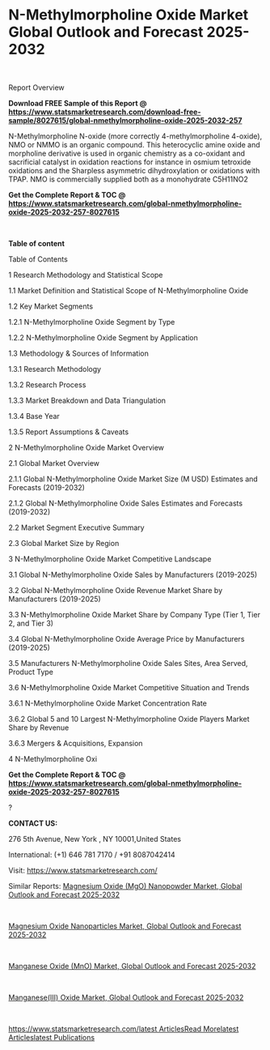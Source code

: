 <h1>N-Methylmorpholine Oxide Market Global Outlook and Forecast 2025-2032</h1><br/><p>Report Overview</p>
 
 
 
 <p><strong>Download FREE Sample of this Report @ <a href="https://www.statsmarketresearch.com/download-free-sample/8027615/global-nmethylmorpholine-oxide-2025-2032-257">https://www.statsmarketresearch.com/download-free-sample/8027615/global-nmethylmorpholine-oxide-2025-2032-257</a></strong></p>
 
 
 
 <p>N-Methylmorpholine N-oxide (more correctly 4-methylmorpholine 4-oxide), NMO or NMMO is an organic compound. This heterocyclic amine oxide and morpholine derivative is used in organic chemistry as a co-oxidant and sacrificial catalyst in oxidation reactions for instance in osmium tetroxide oxidations and the Sharpless asymmetric dihydroxylation or oxidations with TPAP. NMO is commercially supplied both as a monohydrate C5H11NO2</p>
 
 
 
 <div><b>Get the Complete Report & TOC @ <a href="https://www.statsmarketresearch.com/global-nmethylmorpholine-oxide-2025-2032-257-8027615">https://www.statsmarketresearch.com/global-nmethylmorpholine-oxide-2025-2032-257-8027615</a></b></div>
 
 
 
 <p><br />
 
 <b>Table of content</b></p>
 
 
 
 <p>Table of Contents<br />
 
 1 Research Methodology and Statistical Scope<br />
 
 1.1 Market Definition and Statistical Scope of N-Methylmorpholine Oxide<br />
 
 1.2 Key Market Segments<br />
 
 1.2.1 N-Methylmorpholine Oxide Segment by Type<br />
 
 1.2.2 N-Methylmorpholine Oxide Segment by Application<br />
 
 1.3 Methodology & Sources of Information<br />
 
 1.3.1 Research Methodology<br />
 
 1.3.2 Research Process<br />
 
 1.3.3 Market Breakdown and Data Triangulation<br />
 
 1.3.4 Base Year<br />
 
 1.3.5 Report Assumptions & Caveats<br />
 
 2 N-Methylmorpholine Oxide Market Overview<br />
 
 2.1 Global Market Overview<br />
 
 2.1.1 Global N-Methylmorpholine Oxide Market Size (M USD) Estimates and Forecasts (2019-2032)<br />
 
 2.1.2 Global N-Methylmorpholine Oxide Sales Estimates and Forecasts (2019-2032)<br />
 
 2.2 Market Segment Executive Summary<br />
 
 2.3 Global Market Size by Region<br />
 
 3 N-Methylmorpholine Oxide Market Competitive Landscape<br />
 
 3.1 Global N-Methylmorpholine Oxide Sales by Manufacturers (2019-2025)<br />
 
 3.2 Global N-Methylmorpholine Oxide Revenue Market Share by Manufacturers (2019-2025)<br />
 
 3.3 N-Methylmorpholine Oxide Market Share by Company Type (Tier 1, Tier 2, and Tier 3)<br />
 
 3.4 Global N-Methylmorpholine Oxide Average Price by Manufacturers (2019-2025)<br />
 
 3.5 Manufacturers N-Methylmorpholine Oxide Sales Sites, Area Served, Product Type<br />
 
 3.6 N-Methylmorpholine Oxide Market Competitive Situation and Trends<br />
 
 3.6.1 N-Methylmorpholine Oxide Market Concentration Rate<br />
 
 3.6.2 Global 5 and 10 Largest N-Methylmorpholine Oxide Players Market Share by Revenue<br />
 
 3.6.3 Mergers & Acquisitions, Expansion<br />
 
 4 N-Methylmorpholine Oxi</p>
 
 
 
 <div><b>Get the Complete Report & TOC @ <a href="https://www.statsmarketresearch.com/global-nmethylmorpholine-oxide-2025-2032-257-8027615">https://www.statsmarketresearch.com/global-nmethylmorpholine-oxide-2025-2032-257-8027615</a></b></div>
 
 
 
 <p>? </p>
 
 
 
 <p><b>CONTACT US:</b><br />
 
 276 5th Avenue, New York , NY 10001,United States<br />
 
 International: (+1) 646 781 7170 / +91 8087042414<br />
 
 Visit: <a href="https://www.statsmarketresearch.com/">https://www.statsmarketresearch.com/</a><br />
 
 Similar Reports: <a href="https://www.statsmarketresearch.com/global-nmethylmorpholine-oxide-2025-2032-257-8027615">Magnesium Oxide (MgO) Nanopowder Market, Global Outlook and Forecast 2025-2032</a><br />
 
 <br />
 
 <a href="https://www.statsmarketresearch.com/global-nmethylmorpholine-oxide-2025-2032-257-8027615">Magnesium Oxide Nanoparticles Market, Global Outlook and Forecast 2025-2032</a><br />
 
 <br />
 
 <a href="https://www.statsmarketresearch.com/global-nmethylmorpholine-oxide-2025-2032-257-8027615">Manganese Oxide (MnO) Market, Global Outlook and Forecast 2025-2032 </a><br />
 
 <br />
 
 <a href="https://www.statsmarketresearch.com/global-nmethylmorpholine-oxide-2025-2032-257-8027615">Manganese(III) Oxide Market, Global Outlook and Forecast 2025-2032 </a><br />
 
 <br />
 
 <a href="https://gyeongbokgung.com">https://www.statsmarketresearch.com/</a><a href="https://hallyeomaritime.com">latest Articles</a><a href="https://jingwansa.com">Read More</a><a href="https://nguoiviet.jp/">latest Articles</a><a href="https://www.intelmarketresearch.com/">latest Publications</a></p>